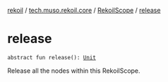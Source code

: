 [rekoil](../../index.md) / [tech.muso.rekoil.core](../index.md) / [RekoilScope](index.md) / [release](./release.md)

# release

`abstract fun release(): `[`Unit`](https://kotlinlang.org/api/latest/jvm/stdlib/kotlin/-unit/index.html)

Release all the nodes within this RekoilScope.

